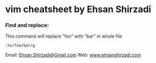 # vim cheatsheet by Ehsan Shirzadi

### Find and replace:
This command will replace "foo" with "bar" in whole file
```
:%s/foo/bar/g
```

Email: Ehsan.Shirzadi@Gmail.com
Web: www.ehsanshirzadi.com
